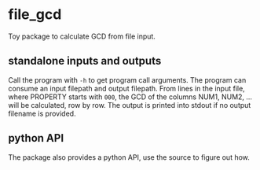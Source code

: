 # file_gcd

Toy package to calculate GCD from file input.

## standalone inputs and outputs

Call the program with `-h` to get program call arguments. The program can consume an input filepath and output filepath. From lines in the input file, where PROPERTY starts with `000`, the GCD of the columns NUM1, NUM2, ... will be calculated, row by row. The output is printed into stdout if no output filename is provided.

## python API

The package also provides a python API, use the source to figure out how.

